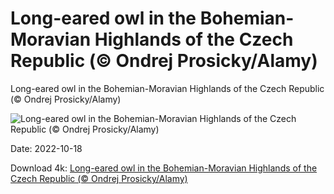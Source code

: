# Long-eared owl in the Bohemian-Moravian Highlands of the Czech Republic (© Ondrej Prosicky/Alamy)

Long-eared owl in the Bohemian-Moravian Highlands of the Czech Republic (© Ondrej Prosicky/Alamy)

![Long-eared owl in the Bohemian-Moravian Highlands of the Czech Republic (© Ondrej Prosicky/Alamy)](https://bing.com/th?id=OHR.SwedenOwl_EN-US8107135630_UHD.jpg&w=1024&h=576)

Date: 2022-10-18

Download 4k: [Long-eared owl in the Bohemian-Moravian Highlands of the Czech Republic (© Ondrej Prosicky/Alamy)](https://bing.com/th?id=OHR.SwedenOwl_EN-US8107135630_UHD.jpg)

